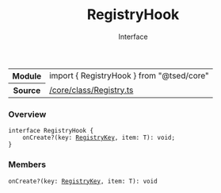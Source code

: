 
<header class="symbol-info-header"><h1 id="registryhook">RegistryHook</h1><label class="symbol-info-type-label interface">Interface</label></header>
<!-- summary -->
<section class="symbol-info"><table class="is-full-width"><tbody><tr><th>Module</th><td><div class="lang-typescript"><span class="token keyword">import</span> { RegistryHook }&nbsp;<span class="token keyword">from</span>&nbsp;<span class="token string">"@tsed/core"</span></div></td></tr><tr><th>Source</th><td><a href="https://github.com/Romakita/ts-express-decorators/blob/v4.27.0/src//core/class/Registry.ts#L0-L0">/core/class/Registry.ts</a></td></tr></tbody></table></section>
<!-- overview -->


### Overview


<pre><code class="typescript-lang "><span class="token keyword">interface</span> RegistryHook<T> <span class="token punctuation">{</span>
    onCreate?<span class="token punctuation">(</span>key<span class="token punctuation">:</span> <a href="#api/core/registrykey"><span class="token">RegistryKey</span></a><span class="token punctuation">,</span> item<span class="token punctuation">:</span> T<span class="token punctuation">)</span><span class="token punctuation">:</span> <span class="token keyword">void</span><span class="token punctuation">;</span>
<span class="token punctuation">}</span></code></pre>


<!-- Parameters -->

<!-- Description -->

<!-- Members -->







### Members



<div class="method-overview">
<pre><code class="typescript-lang ">onCreate?<span class="token punctuation">(</span>key<span class="token punctuation">:</span> <a href="#api/core/registrykey"><span class="token">RegistryKey</span></a><span class="token punctuation">,</span> item<span class="token punctuation">:</span> T<span class="token punctuation">)</span><span class="token punctuation">:</span> <span class="token keyword">void</span></code></pre>
</div>








